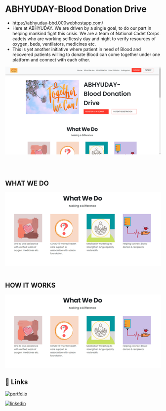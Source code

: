 # **ABHYUDAY-Blood Donation Drive**

* https://abhyuday-bbd.000webhostapp.com/
* Here at ABHYUDAY. We are driven by a single goal, to do our part in helping mankind fight this crisis. We are a team of National Cadet Corps cadets who are working selflessly day and night to verify resources of oxygen, beds, ventilators, medicines etc.
* This is yet another initiative where patient in need of Blood and recovered patients willing to donate Blood can come together under one platform and connect with each other.

<img src="images/home.png">

<br><br>

## **WHAT WE DO**
<img src="images/WHAT_WE_DO.png">

<br>
<br>

## **HOW IT WORKS**
<img src="images/WHAT_WE_DO.png">


## 🔗 Links
[![portfolio](https://img.shields.io/badge/my_portfolio-000?style=for-the-badge&logo=ko-fi&logoColor=white)](https://rohitkrtiwari.github.io/Portfolio)

[![linkedin](https://img.shields.io/badge/linkedin-0A66C2?style=for-the-badge&logo=linkedin&logoColor=white)](https://www.linkedin.com/in/rohitkrtiwari/)
